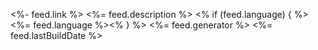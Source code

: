 <?xml version="1.0" encoding="UTF-8"?>

<rss  xmlns:atom="http://www.w3.org/2005/Atom" 
      xmlns:media="http://search.yahoo.com/mrss/" 
      xmlns:content="http://purl.org/rss/1.0/modules/content/" 
      xmlns:dc="http://purl.org/dc/elements/1.1/" 
      version="2.0">
<channel>

<title><%= feed.title %></title>
<link><%- feed.link %></link>
<atom:link href="<%- feed.feedLink %>" rel="self" type="application/rss+xml"/>
<description><%= feed.description %></description>
<% if (feed.language) { %><language><%= feed.language %></language><% } %>
<generator><%= feed.generator %></generator>
<lastBuildDate><%= feed.lastBuildDate %></lastBuildDate>
